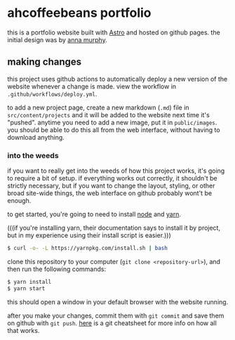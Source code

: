 # ahcoffeebeans portfolio

this is a portfolio website built with [Astro](https://astro.build) and hosted on github pages. the initial design was by [anna murphy](https://github.com/anna-murphy).

## making changes

this project uses github actions to automatically deploy a new version of the website whenever a change is made. view the workflow in `.github/workflows/deploy.yml`.

to add a new project page, create a new markdown (`.md`) file in `src/content/projects` and it will be added to the website next time it's "pushed". anytime you need to add a new image, put it in `public/images`. you should be able to do this all from the web interface, without having to download anything.

### into the weeds

if you want to really get into the weeds of how this project works, it's going to require a bit of setup. if everything works out correctly, it shouldn't be strictly necessary, but if you want to change the layout, styling, or other broad site-wide things, the web interface on github probably wont't be enough.

to get started, you're going to need to install [node](https://nodejs.org/en/download/package-manager) and [yarn](https://yarnpkg.com/).

(((if you're installing yarn, their documentation says to install it by project, but in my experience using their install script is easier.)))

```bash
$ curl -o- -L https://yarnpkg.com/install.sh | bash
```

clone this repository to your computer (`git clone <repository-url>`), and then run the following commands:

```bash
$ yarn install
$ yarn start
```

this should open a window in your default browser with the website running.

after you make your changes, commit them with `git commit` and save them on github with `git push`. [here](https://education.github.com/git-cheat-sheet-education.pdf) is a git cheatsheet for more info on how all that works.
